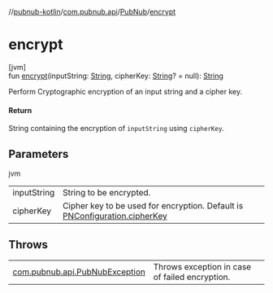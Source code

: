 //[pubnub-kotlin](../../../index.md)/[com.pubnub.api](../index.md)/[PubNub](index.md)/[encrypt](encrypt.md)

# encrypt

[jvm]\
fun [encrypt](encrypt.md)(inputString: [String](https://kotlinlang.org/api/latest/jvm/stdlib/kotlin/-string/index.html), cipherKey: [String](https://kotlinlang.org/api/latest/jvm/stdlib/kotlin/-string/index.html)? = null): [String](https://kotlinlang.org/api/latest/jvm/stdlib/kotlin/-string/index.html)

Perform Cryptographic encryption of an input string and a cipher key.

#### Return

String containing the encryption of `inputString` using `cipherKey`.

## Parameters

jvm

| | |
|---|---|
| inputString | String to be encrypted. |
| cipherKey | Cipher key to be used for encryption. Default is [PNConfiguration.cipherKey](../-p-n-configuration/cipher-key.md) |

## Throws

| | |
|---|---|
| [com.pubnub.api.PubNubException](../-pub-nub-exception/index.md) | Throws exception in case of failed encryption. |
